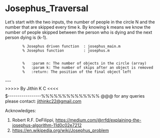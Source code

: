 # Josephus_Traversal
  
   Let’s start with the two inputs, the number of people in the circle N and the number that are skipped every time k. 
   By knowing k means we know the number of people skipped between the person
   who is dying and the next person dying is (k-1).
  
            % Josephus driven function  : josephus_main.m
            % Josephus function         : josephus.m
            
            
            %   :param n: The number of objects in the circle (array)
            %   :param k: The number of skips after an object is removed
            %   :return: The position of the final object left
  
  
  
  
  
  ---$$$$$$$$>>>>> By Jithin K C <<<<$$$$$$$$$-----------------%%%%%%%%%%%%%% @@@ for any queries please contact: jithinkc22@gmail.com
  
  
  Acknowledges:
  1. Robert R.F. DeFilippi, https://medium.com/@rrfd/explaining-the-josephus-algorithm-11d0c02e7212
  2. https://en.wikipedia.org/wiki/Josephus_problem
